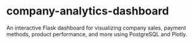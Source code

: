 # company-analytics-dashboard
An interactive Flask dashboard for visualizing company sales, payment methods, product performance, and more using PostgreSQL and Plotly.

